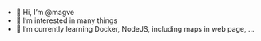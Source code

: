 - 👋 Hi, I’m @magve
- 👀 I’m interested in many things
- 🌱 I’m currently learning Docker, NodeJS, including maps in web page, ...

<!---
magve/magve is a ✨ special ✨ repository because its `README.md` (this file) appears on your GitHub profile.
You can click the Preview link to take a look at your changes.
--->
